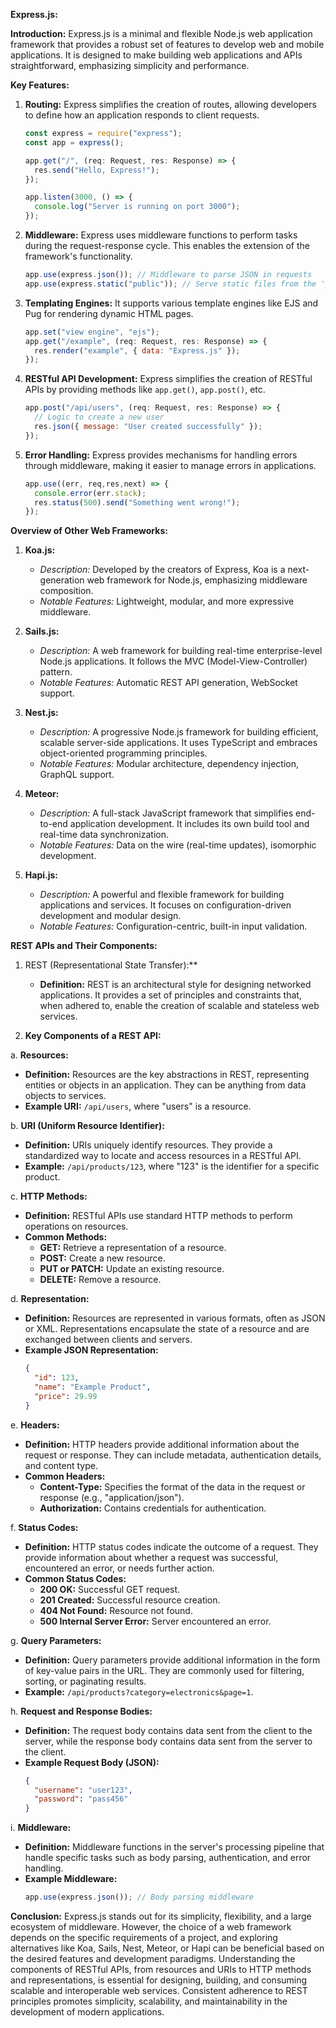 **Express.js:**

**Introduction:**
Express.js is a minimal and flexible Node.js web application framework that provides a robust set of features to develop web and mobile applications. It is designed to make building web applications and APIs straightforward, emphasizing simplicity and performance.

**Key Features:**

1. **Routing:** Express simplifies the creation of routes, allowing developers to define how an application responds to client requests.

   ```javascript
   const express = require("express");
   const app = express();

   app.get("/", (req: Request, res: Response) => {
     res.send("Hello, Express!");
   });

   app.listen(3000, () => {
     console.log("Server is running on port 3000");
   });
   ```

2. **Middleware:** Express uses middleware functions to perform tasks during the request-response cycle. This enables the extension of the framework's functionality.

   ```javascript
   app.use(express.json()); // Middleware to parse JSON in requests
   app.use(express.static("public")); // Serve static files from the 'public' directory
   ```

3. **Templating Engines:** It supports various template engines like EJS and Pug for rendering dynamic HTML pages.

   ```javascript
   app.set("view engine", "ejs");
   app.get("/example", (req: Request, res: Response) => {
     res.render("example", { data: "Express.js" });
   });
   ```

4. **RESTful API Development:** Express simplifies the creation of RESTful APIs by providing methods like `app.get()`, `app.post()`, etc.

   ```javascript
   app.post("/api/users", (req: Request, res: Response) => {
     // Logic to create a new user
     res.json({ message: "User created successfully" });
   });
   ```

5. **Error Handling:** Express provides mechanisms for handling errors through middleware, making it easier to manage errors in applications.

   ```javascript
   app.use((err, req,res,next) => {
     console.error(err.stack);
     res.status(500).send("Something went wrong!");
   });
   ```

**Overview of Other Web Frameworks:**

1. **Koa.js:**

   - _Description:_ Developed by the creators of Express, Koa is a next-generation web framework for Node.js, emphasizing middleware composition.
   - _Notable Features:_ Lightweight, modular, and more expressive middleware.

2. **Sails.js:**

   - _Description:_ A web framework for building real-time enterprise-level Node.js applications. It follows the MVC (Model-View-Controller) pattern.
   - _Notable Features:_ Automatic REST API generation, WebSocket support.

3. **Nest.js:**

   - _Description:_ A progressive Node.js framework for building efficient, scalable server-side applications. It uses TypeScript and embraces object-oriented programming principles.
   - _Notable Features:_ Modular architecture, dependency injection, GraphQL support.

4. **Meteor:**

   - _Description:_ A full-stack JavaScript framework that simplifies end-to-end application development. It includes its own build tool and real-time data synchronization.
   - _Notable Features:_ Data on the wire (real-time updates), isomorphic development.

5. **Hapi.js:**
   - _Description:_ A powerful and flexible framework for building applications and services. It focuses on configuration-driven development and modular design.
   - _Notable Features:_ Configuration-centric, built-in input validation.

**REST APIs and Their Components:**

1. REST (Representational State Transfer):\*\*

   - **Definition:** REST is an architectural style for designing networked applications. It provides a set of principles and constraints that, when adhered to, enable the creation of scalable and stateless web services.

2. **Key Components of a REST API:**

a. **Resources:**

- **Definition:** Resources are the key abstractions in REST, representing entities or objects in an application. They can be anything from data objects to services.
- **Example URI:** `/api/users`, where "users" is a resource.

b. **URI (Uniform Resource Identifier):**

- **Definition:** URIs uniquely identify resources. They provide a standardized way to locate and access resources in a RESTful API.
- **Example:** `/api/products/123`, where "123" is the identifier for a specific product.

c. **HTTP Methods:**

- **Definition:** RESTful APIs use standard HTTP methods to perform operations on resources.
- **Common Methods:**
  - **GET:** Retrieve a representation of a resource.
  - **POST:** Create a new resource.
  - **PUT or PATCH:** Update an existing resource.
  - **DELETE:** Remove a resource.

d. **Representation:**

- **Definition:** Resources are represented in various formats, often as JSON or XML. Representations encapsulate the state of a resource and are exchanged between clients and servers.
- **Example JSON Representation:**
  ```json
  {
    "id": 123,
    "name": "Example Product",
    "price": 29.99
  }
  ```

e. **Headers:**

- **Definition:** HTTP headers provide additional information about the request or response. They can include metadata, authentication details, and content type.
- **Common Headers:**
  - **Content-Type:** Specifies the format of the data in the request or response (e.g., "application/json").
  - **Authorization:** Contains credentials for authentication.

f. **Status Codes:**

- **Definition:** HTTP status codes indicate the outcome of a request. They provide information about whether a request was successful, encountered an error, or needs further action.
- **Common Status Codes:**
  - **200 OK:** Successful GET request.
  - **201 Created:** Successful resource creation.
  - **404 Not Found:** Resource not found.
  - **500 Internal Server Error:** Server encountered an error.

g. **Query Parameters:**

- **Definition:** Query parameters provide additional information in the form of key-value pairs in the URL. They are commonly used for filtering, sorting, or paginating results.
- **Example:** `/api/products?category=electronics&page=1`.

h. **Request and Response Bodies:**

- **Definition:** The request body contains data sent from the client to the server, while the response body contains data sent from the server to the client.
- **Example Request Body (JSON):**
  ```json
  {
    "username": "user123",
    "password": "pass456"
  }
  ```

i. **Middleware:**

- **Definition:** Middleware functions in the server's processing pipeline that handle specific tasks such as body parsing, authentication, and error handling.
- **Example Middleware:**
  ```javascript
  app.use(express.json()); // Body parsing middleware
  ```

**Conclusion:**
Express.js stands out for its simplicity, flexibility, and a large ecosystem of middleware. However, the choice of a web framework depends on the specific requirements of a project, and exploring alternatives like Koa, Sails, Nest, Meteor, or Hapi can be beneficial based on the desired features and development paradigms.
Understanding the components of RESTful APIs, from resources and URIs to HTTP methods and representations, is essential for designing, building, and consuming scalable and interoperable web services. Consistent adherence to REST principles promotes simplicity, scalability, and maintainability in the development of modern applications.
